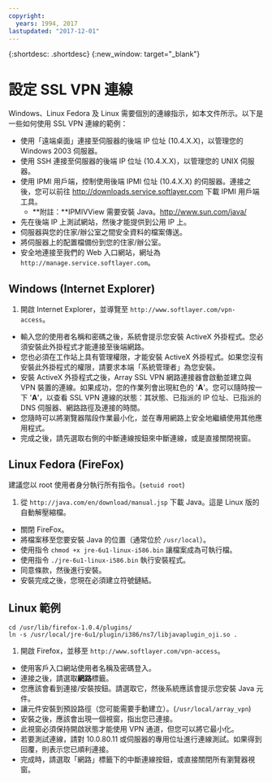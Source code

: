 ```yaml
---
copyright:
  years: 1994, 2017
lastupdated: "2017-12-01"
---
```


{:shortdesc: .shortdesc}
{:new_window: target="_blank"}

# 設定 SSL VPN 連線

Windows、Linux Fedora 及 Linux 需要個別的連線指示，如本文件所示。以下是一些如何使用 SSL VPN 連線的範例：

* 使用「遠端桌面」連接至伺服器的後端 IP 位址 (10.4.X.X)，以管理您的 Windows 2003 伺服器。
* 使用 SSH 連接至伺服器的後端 IP 位址 (10.4.X.X)，以管理您的 UNIX 伺服器。
* 使用 IPMI 用戶端，控制使用後端 IPMI 位址 (10.4.X.X) 的伺服器。連接之後，您可以前往 http://downloads.service.softlayer.com 下載 IPMI 用戶端工具。
  * **附註：**IPMIVView 需要安裝 Java。http://www.sun.com/java/
* 先在後端 IP 上測試網站，然後才能提供到公用 IP 上。
* 伺服器與您的住家/辦公室之間安全資料的檔案傳送。
* 將伺服器上的配置檔備份到您的住家/辦公室。
* 安全地連接至我們的 Web 入口網站，網址為 `http://manage.service.softlayer.com`。

## Windows (Internet Explorer)

1. 開啟 Internet Explorer，並導覽至 `http://www.softlayer.com/vpn-access`。
* 輸入您的使用者名稱和密碼之後，系統會提示您安裝 ActiveX 外掛程式。您必須安裝此外掛程式才能連接至後端網路。 
* 您也必須在工作站上具有管理權限，才能安裝 ActiveX 外掛程式。如果您沒有安裝此外掛程式的權限，請要求本端「系統管理者」為您安裝。 
* 安裝 ActiveX 外掛程式之後，Array SSL VPN 網路連接器會啟動並建立與 VPN 裝置的連線。如果成功，您的作業列會出現紅色的 '**A**'。您可以隨時按一下 '**A**'，以查看 SSL VPN 連線的狀態：其狀態、已指派的 IP 位址、已指派的 DNS 伺服器、網路路徑及連接的時間。 
* 您隨時可以將瀏覽器階段作業最小化，並在專用網路上安全地繼續使用其他應用程式。 
* 完成之後，請先選取右側的中斷連線按鈕來中斷連線，或是直接關閉視窗。

## Linux Fedora (FireFox)

建議您以 root 使用者身分執行所有指令。(`setuid root`)

1. 從 `http://java.com/en/download/manual.jsp` 下載 Java。這是 Linux 版的自動解壓縮檔。
* 關閉 FireFox。
* 將檔案移至您要安裝 Java 的位置（通常位於 `/usr/local`）。
* 使用指令 `chmod +x jre-6u1-linux-i586.bin` 讓檔案成為可執行檔。
* 使用指令 `./jre-6u1-linux-i586.bin` 執行安裝程式。
* 同意條款，然後進行安裝。
* 安裝完成之後，您現在必須建立符號鏈結。

## Linux 範例
```
cd /usr/lib/firefox-1.0.4/plugins/
ln -s /usr/local/jre-6u1/plugin/i386/ns7/libjavaplugin_oji.so .
```

1. 開啟 Firefox，並移至 `http://www.softlayer.com/vpn-access`。
* 使用客戶入口網站使用者名稱及密碼登入。
* 連接之後，請選取**網路**標籤。
* 您應該會看到連接/安裝按鈕。請選取它，然後系統應該會提示您安裝 Java 元件。
* 讓元件安裝到預設路徑（您可能需要手動建立）。(`/usr/local/array_vpn`)
* 安裝之後，應該會出現一個視窗，指出您已連接。
* 此視窗必須保持開啟狀態才能使用 VPN 通道，但您可以將它最小化。
* 若要測試連線，請對 10.0.80.11 或伺服器的專用位址進行連線測試。如果得到回覆，則表示您已順利連接。
* 完成時，請選取「網路」標籤下的中斷連線按鈕，或直接關閉所有瀏覽器視窗。
